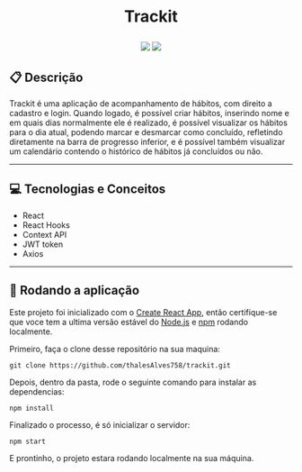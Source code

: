 # <p align = "center"> Trackit </p>

<!-- <p align="center">

<img src="https://user-images.githubusercontent.com/72531277/178094665-f46c6a55-c821-42a0-bb9c-d5dd5f2d69fa.png"/>

</p> -->

<p align = "center">
	<img src="https://img.shields.io/badge/author-Thales Alves-4dae71?style=flat-square" />
	<img src="https://img.shields.io/github/languages/count/thalesAlves758/trackit?color=4dae71&style=flat-square" />
</p>

## :clipboard: Descrição

Trackit é uma aplicação de acompanhamento de hábitos, com direito a cadastro e login. Quando logado, é possível criar hábitos, inserindo nome e em quais dias normalmente ele é realizado, é possível visualizar os hábitos para o dia atual, podendo marcar e desmarcar como concluído, refletindo diretamente na barra de progresso inferior, e é possível também visualizar um calendário contendo o histórico de hábitos já concluídos ou não.

---

## :computer: Tecnologias e Conceitos

- React
- React Hooks
- Context API
- JWT token
- Axios

---

## 🏁 Rodando a aplicação

Este projeto foi inicializado com o [Create React App](https://github.com/facebook/create-react-app), então certifique-se que voce tem a ultima versão estável do [Node.js](https://nodejs.org/en/download/) e [npm](https://www.npmjs.com/) rodando localmente.

Primeiro, faça o clone desse repositório na sua maquina:

```
git clone https://github.com/thalesAlves758/trackit.git
```

Depois, dentro da pasta, rode o seguinte comando para instalar as dependencias:

```
npm install
```

Finalizado o processo, é só inicializar o servidor:

```
npm start
```

E prontinho, o projeto estara rodando localmente na sua máquina.
